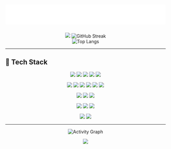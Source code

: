 <h1 align="center">
  <img src="https://raw.githubusercontent.com/Vishal8500/Vishal8500/main/assets/name.svg" alt="Vishal M" />
</h1>

<div align="center">
  <a>
    <img height="150" src="https://github-readme-stats.vercel.app/api?username=Vishal8500&show_icons=true&theme=neon" />
  </a>
  <a>
    <img src="https://github-readme-streak-stats.herokuapp.com?user=Vishal8500&theme=neon" alt="GitHub Streak" height="150"/>
  </a>
</div>

<div align="center">
  <a>
    <img src="https://github-readme-stats.vercel.app/api/top-langs/?username=Vishal8500&size_weight=0&count_weight=1.0&hide=perl,matlab,shell,makefile&hide_progress=true&theme=neon" alt="Top Langs" height="150"/>
  </a>
</div>

---

## 🚀 Tech Stack

<div align="center">

<!-- Languages -->
<a href="https://www.python.org/"><img src="https://img.shields.io/badge/Python-3776AB?style=for-the-badge&logo=python&logoColor=white"/></a>
<a href="https://www.oracle.com/java/"><img src="https://img.shields.io/badge/Java-007396?style=for-the-badge&logo=openjdk&logoColor=white"/></a>
<a href="https://developer.mozilla.org/en-US/docs/Web/JavaScript"><img src="https://img.shields.io/badge/JavaScript-F7DF1E?style=for-the-badge&logo=javascript&logoColor=black"/></a>
<a href="https://en.wikipedia.org/wiki/C_(programming_language)"><img src="https://img.shields.io/badge/C-00599C?style=for-the-badge&logo=c&logoColor=white"/></a>
<a href="https://www.mysql.com/"><img src="https://img.shields.io/badge/MySQL-4479A1?style=for-the-badge&logo=mysql&logoColor=white"/></a>
<!-- Frameworks -->
<a href="https://pytorch.org/"><img src="https://img.shields.io/badge/PyTorch-EE4C2C?style=for-the-badge&logo=pytorch&logoColor=white"/></a>
<a href="https://www.tensorflow.org/"><img src="https://img.shields.io/badge/TensorFlow-FF6F00?style=for-the-badge&logo=tensorflow&logoColor=white"/></a>
<a href="https://keras.io/"><img src="https://img.shields.io/badge/Keras-D00000?style=for-the-badge&logo=keras&logoColor=white"/></a>
<a href="https://react.dev/"><img src="https://img.shields.io/badge/React-20232A?style=for-the-badge&logo=react&logoColor=61DAFB"/></a>
<a href="https://flask.palletsprojects.com/"><img src="https://img.shields.io/badge/Flask-000000?style=for-the-badge&logo=flask&logoColor=white"/></a>
<a href="https://www.djangoproject.com/"><img src="https://img.shields.io/badge/Django-092E20?style=for-the-badge&logo=django&logoColor=white"/></a>
<!-- Libraries -->
<a href="https://numpy.org/"><img src="https://img.shields.io/badge/NumPy-013243?style=for-the-badge&logo=numpy&logoColor=white"/></a>
<a href="https://pandas.pydata.org/"><img src="https://img.shields.io/badge/Pandas-150458?style=for-the-badge&logo=pandas&logoColor=white"/></a>
<a href="https://matplotlib.org/"><img src="https://img.shields.io/badge/Matplotlib-11557C?style=for-the-badge&logo=matplotlib&logoColor=white"/></a>
<!-- Dev Tools -->
<a href="https://code.visualstudio.com/"><img src="https://img.shields.io/badge/VSCode-007ACC?style=for-the-badge&logo=visualstudiocode&logoColor=white"/></a>
<a href="https://git-scm.com/"><img src="https://img.shields.io/badge/Git-F05032?style=for-the-badge&logo=git&logoColor=white"/></a>
<a href="https://github.com/"><img src="https://img.shields.io/badge/GitHub-181717?style=for-the-badge&logo=github&logoColor=white"/></a>
<!-- Other -->
<a href="https://www.docker.com/"><img src="https://img.shields.io/badge/Docker-2496ED?style=for-the-badge&logo=docker&logoColor=white"/></a>
<a href="https://www.jenkins.io/"><img src="https://img.shields.io/badge/Jenkins-D24939?style=for-the-badge&logo=jenkins&logoColor=white"/></a>
</div>

---

<p align="center">
  <img src="https://github-readme-activity-graph.vercel.app/graph?username=Vishal8500&theme=merko&area=true&bg_color=000000" alt="Activity Graph"/>
</p>

<p align="center">
  <img src="https://komarev.com/ghpvc/?username=Vishal8500&label=Profile+Views&color=blue&style=plastic" />
</p>
